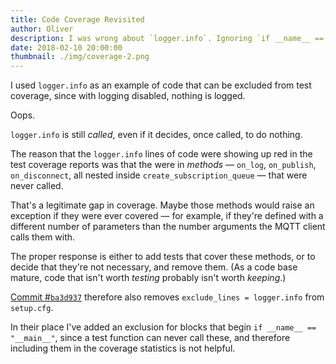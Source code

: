 ```yaml
---
title: Code Coverage Revisited
author: Oliver
description: I was wrong about `logger.info`. Ignoring `if __name__ == "__main__"`.
date: 2018-02-10 20:00:00
thumbnail: ./img/coverage-2.png
---
```


I used `logger.info` as an example of code that can be excluded from test coverage, since with logging disabled, nothing is logged.

Oops.

`logger.info` is still *called*, even if it decides, once called, to do nothing.

The reason that the `logger.info` lines of code were showing up red in the test coverage reports was that the were in *methods* — `on_log`, `on_publish`, `on_disconnect`, all nested inside `create_subscription_queue` — that were never called.

That's a legitimate gap in coverage. Maybe those methods would raise an exception if they were ever covered — for example, if they're defined with a different number of parameters than the number arguments the MQTT client calls them with.

The proper response is either to add tests that cover these methods, or to decide that they're not necessary, and remove them. (As a code base mature, code that isn't worth *testing* probably isn't worth *keeping*.)

[Commit #`ba3d937`](https://github.com/olinlibrary/bear-as-a-service/commit/ba3d937)  therefore also removes `exclude_lines = logger.info` from `setup.cfg`.

In their place I've added an exclusion for blocks that begin `if __name__ == "__main__"`, since a test function can never call these, and therefore including them in the coverage statistics is not helpful.

